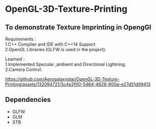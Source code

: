 # OpenGL-3D-Texture-Printing 

## To demonstrate Texture Imprinting in OpengGl 
Requirements :\
1.C++ Compiler and IDE with C++14 Support\
2.OpenGL Libraries (GLFW is used in the project).

Learned :\
1.Implemented Specular ,ambient and Directional Lightning.\
2.Camera Control.


https://github.com/Aerogalaxystar/OpenGL-3D-Texture-Printing/assets/132094721/3c4e2f00-5464-4626-900a-e27d51d99413



## Dependencies
* GLFW
* GLM
* STB
